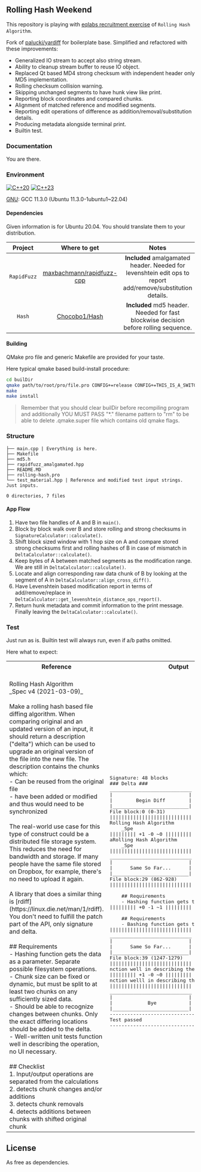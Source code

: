## Rolling Hash Weekend

This repository is playing with [eqlabs recruitment exercise](https://github.com/eqlabs/recruitment-exercises/blob/8e49a7b8cf9c415466876e852fbd862f74105ec6/rolling-hash.md)
of `Rolling Hash Algorithm`.

Fork of [palucki/yardiff](https://github.com/palucki/yardiff) for boilerplate base. Simplified and refactored with these improvements:

* Generalized IO stream to accept also string stream.
* Ability to cleanup stream buffer to reuse IO object.
* Replaced Qt based MD4 strong checksum with independent header only MD5 implementation.
* Rolling checksum collision warning.
* Skipping unchanged segments to have hunk view like print.
* Reporting block coordinates and compared chunks.
* Alignment of matched reference and modified segments.
* Reporting edit operations of difference as addition/removal/substitution details.
* Producing metadata alongside terminal print.
* Builtin test.


### Documentation
You are there.

### Environment
  
[![C++20](https://img.shields.io/badge/C%2B%2B-20-blue.svg)](https://isocpp.org/std/the-standard)
[![C++23](https://img.shields.io/badge/C%2B%2B-23-blue.svg)](https://isocpp.org/std/the-standard)
  
[GNU](https://gcc.gnu.org/onlinedocs/libstdc++/manual/status.html#status.iso.2020): GCC 11.3.0 (Ubuntu 11.3.0-1ubuntu1~22.04)  

#### Dependencies

Given information is for Ubuntu 20.04. You should translate them to your distribution.

| **Project**                 | **Where to get**                                                                   | **Notes**                |
|:---------------------------:|:----------------------------------------------------------------------------------:|:-----------------------:|
| ```RapidFuzz```  | [maxbachmann/rapidfuzz-cpp](https://github.com/maxbachmann/rapidfuzz-cpp/releases/tag/v1.2.0)              | **Included** amalgamated header. Needed for levenshtein edit ops to report add/remove/substitution details.
| ```Hash```       | [Chocobo1/Hash](https://github.com/Chocobo1/Hash/blob/8672e783aeccd0b5026acd98f835b5266c8ff0d0/src/md5.h)  | **Included** md5 header. Needed for fast blockwise decision before rolling sequence.


#### Building
QMake pro file and generic Makefile are provided for your taste.

Here typical qmake based build-install procedure:
```bash
cd builDir
qmake path/to/root/pro/file.pro CONFIG+=release CONFIG+=THIS_IS_A_SWITCH "ARGUMENT=THIS_IS_A_VALUE"
make
make install
```

> Remember that you should clear builDir before recompiling program and additionally YOU MUST PASS "*." filename pattern to "rm" to be able to delete .qmake.super file which contains old qmake flags.

### Structure

```
├── main.cpp | Everything is here.
├── Makefile
├── md5.h
├── rapidfuzz_amalgamated.hpp
├── README.MD
├── rolling-hash.pro
└── test_material.hpp | Reference and modified test input strings. Just inputs.

0 directories, 7 files

```

#### App Flow

1. Have two file handles of A and B in `main()`.
2. Block by block walk over B and store rolling and strong checksums in `SignatureCalculator::calculate()`.
3. Shift block sized window with 1 hop size on A and compare stored strong checksums first and rolling hashes of B in case of mismatch in `DeltaCalculator::calculate()`.
4. Keep bytes of A between matched segments as the modification range. We are still in `DeltaCalculator::calculate()`. 
5. Locate and align corresponding raw data chunk of B by looking at the segment of A in `DeltaCalculator::align_cross_diff()`.
6. Have Levenshtein based modification report in terms of add/remove/replace in `DeltaCalculator::get_levenshtein_distance_ops_report()`.
7. Return hunk metadata and commit information to the print message. Finally leaving the `DeltaCalculator::calculate()`.






### Test
Just run as is. Builtin test will always run, even if a/b paths omitted.

Here what to expect:

<table>
<tr>
<th>
Reference
</th>
<th>
Output
</th>
<th>
Modified
</th>
</tr>

<tr>

<td>
<br>Rolling Hash Algorithm<br>    _Spec v4 (2021-03-09)_<br><br>    Make a rolling hash based file diffing algorithm. When comparing original and an updated version of an input, it should return a description ("delta") which can be used to upgrade an original version of the file into the new file. The description contains the chunks which:<br>    - Can be reused from the original file<br>    - have been added or modified and thus would need to be synchronized<br><br>    The real-world use case for this type of construct could be a distributed file storage system. This reduces the need for bandwidth and storage. If many people have the same file stored on Dropbox, for example, there's no need to upload it again.<br><br>    A library that does a similar thing is [rdiff](https://linux.die.net/man/1/rdiff). You don't need to fulfill the patch part of the API, only signature and delta.<br><br>    ## Requirements<br>    - Hashing function gets the data as a parameter. Separate possible filesystem operations.<br>    - Chunk size can be fixed or dynamic, but must be split to at least two chunks on any sufficiently sized data.<br>    - Should be able to recognize changes between chunks. Only the exact differing locations should be added to the delta.<br>    - Well-written unit tests function well in describing the operation, no UI necessary.<br><br>    ## Checklist<br>    1. Input/output operations are separated from the calculations<br>    2. detects chunk changes and/or additions<br>    3. detects chunk removals<br>    4. detects additions between chunks with shifted original chunk<br>
</td>

<td>
<pre>Signature: 48 blocks<br>### Delta ###<br>____________________________<br>|                          |<br>|        Begin Diff        |<br>|__________________________|<br>File block:0 (0-31) 	 <br>||||||||||||||||||||||||||||<br>Rolling Hash Algorithm<br>    _Spe<br>||||||||| +1 -0 ~0 |||||||||<br>aRolling Hash Algorithm<br>    _Spe<br>||||||||||||||||||||||||||||<br>____________________________<br>|                          |<br>|      Same So Far...      |<br>|__________________________|<br>File block:29 (862-928) 	 <br>||||||||||||||||||||||||||||<br><br>    ## Requirements<br>    - Hashing function gets the data as a pa<br>||||||||| +0 -1 ~1 |||||||||<br><br>    ## Requirements<br>    - Bashing function gets the dat as a pa<br>||||||||||||||||||||||||||||<br>____________________________<br>|                          |<br>|      Same So Far...      |<br>|__________________________|<br>File block:39 (1247-1279) 	 <br>||||||||||||||||||||||||||||<br>nction well in describing the o<br>||||||||| +1 -0 ~0 |||||||||<br>nction welll in describing the o<br>||||||||||||||||||||||||||||<br>____________________________<br>|                          |<br>|            Bye           |<br>|__________________________|<br>-----------------------------------------------<br>Test passed<br>-----------------------------------------------<br></pre>
</td>

<td>
<br>aRolling Hash Algorithm<br>    _Spec v4 (2021-03-09)_<br><br>    Make a rolling hash based file diffing algorithm. When comparing original and an updated version of an input, it should return a description ("delta") which can be used to upgrade an original version of the file into the new file. The description contains the chunks which:<br>    - Can be reused from the original file<br>    - have been added or modified and thus would need to be synchronized<br><br>    The real-world use case for this type of construct could be a distributed file storage system. This reduces the need for bandwidth and storage. If many people have the same file stored on Dropbox, for example, there's no need to upload it again.<br><br>    A library that does a similar thing is [rdiff](https://linux.die.net/man/1/rdiff). You don't need to fulfill the patch part of the API, only signature and delta.<br><br>    ## Requirements<br>    - Bashing function gets the dat as a parameter. Separate possible filesystem operations.<br>    - Chunk size can be fixed or dynamic, but must be split to at least two chunks on any sufficiently sized data.<br>    - Should be able to recognize changes between chunks. Only the exact differing locations should be added to the delta.<br>    - Well-written unit tests function welll in describing the operation, no UI necessary.<br><br>    ## Checklist<br>    1. Input/output operations are separated from the calculations<br>    2. detects chunk changes and/or additions<br>    3. detects chunk removals<br>    4. detects additions between chunks with shifted original chunk<br>
</td>

</tr>
</table>

## License
As free as dependencies.
